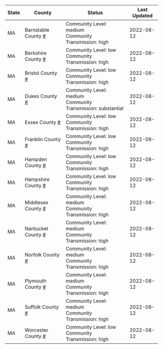 State | County | Status | Last Updated
--- | --- | --- | --- 
MA | Barnstable County <a href="#barnstable_county">#</a> | <a name="barnstable_county"></a>Community Level: medium<br/>Community Transmission: high | 2022-08-12
MA | Berkshire County <a href="#berkshire_county">#</a> | <a name="berkshire_county"></a>Community Level: low<br/>Community Transmission: high | 2022-08-12
MA | Bristol County <a href="#bristol_county">#</a> | <a name="bristol_county"></a>Community Level: low<br/>Community Transmission: high | 2022-08-12
MA | Dukes County <a href="#dukes_county">#</a> | <a name="dukes_county"></a>Community Level: medium<br/>Community Transmission: substantial | 2022-08-12
MA | Essex County <a href="#essex_county">#</a> | <a name="essex_county"></a>Community Level: low<br/>Community Transmission: high | 2022-08-12
MA | Franklin County <a href="#franklin_county">#</a> | <a name="franklin_county"></a>Community Level: low<br/>Community Transmission: high | 2022-08-12
MA | Hampden County <a href="#hampden_county">#</a> | <a name="hampden_county"></a>Community Level: low<br/>Community Transmission: high | 2022-08-12
MA | Hampshire County <a href="#hampshire_county">#</a> | <a name="hampshire_county"></a>Community Level: low<br/>Community Transmission: high | 2022-08-12
MA | Middlesex County <a href="#middlesex_county">#</a> | <a name="middlesex_county"></a>Community Level: medium<br/>Community Transmission: high | 2022-08-12
MA | Nantucket County <a href="#nantucket_county">#</a> | <a name="nantucket_county"></a>Community Level: medium<br/>Community Transmission: high | 2022-08-12
MA | Norfolk County <a href="#norfolk_county">#</a> | <a name="norfolk_county"></a>Community Level: medium<br/>Community Transmission: high | 2022-08-12
MA | Plymouth County <a href="#plymouth_county">#</a> | <a name="plymouth_county"></a>Community Level: medium<br/>Community Transmission: high | 2022-08-12
MA | Suffolk County <a href="#suffolk_county">#</a> | <a name="suffolk_county"></a>Community Level: medium<br/>Community Transmission: high | 2022-08-12
MA | Worcester County <a href="#worcester_county">#</a> | <a name="worcester_county"></a>Community Level: low<br/>Community Transmission: high | 2022-08-12
